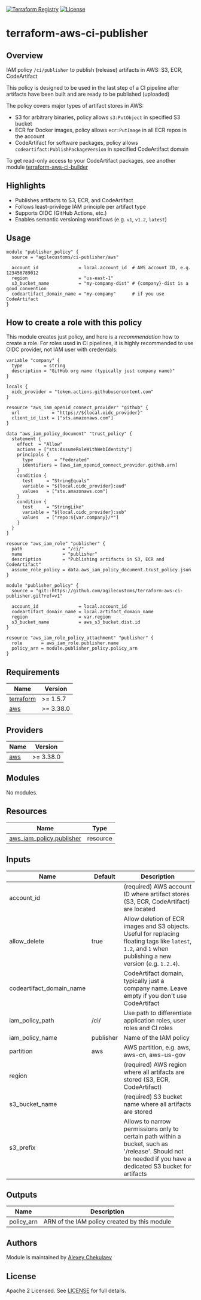 [![Terraform Registry](https://img.shields.io/badge/Terraform-Module-blue.svg)](https://registry.terraform.io/modules/agilecustoms/ci-publisher/aws/latest)
[![License](https://img.shields.io/github/license/agilecustoms/terraform-aws-ci-publisher)](https://github.com/agilecustoms/terraform-aws-ci-publisher/blob/main/LICENSE)

# terraform-aws-ci-publisher

## Overview

IAM policy `/ci/publisher` to publish (release) artifacts in AWS: S3, ECR, CodeArtifact

This policy is designed to be used in the last step of a CI pipeline after artifacts have been built and are ready to be published (uploaded)

The policy covers major types of artifact stores in AWS:
- S3 for arbitrary binaries, policy allows `s3:PutObject` in specified S3 bucket
- ECR for Docker images, policy allows `ecr:PutImage` in all ECR repos in the account
- CodeArtifact for software packages, policy allows `codeartifact:PublishPackageVersion` in specified CodeArtifact domain

To get read-only access to your CodeArtifact packages, see another module [terraform-aws-ci-builder](https://github.com/agilecustoms/terraform-aws-ci-builder)

## Highlights

- Publishes artifacts to S3, ECR, and CodeArtifact
- Follows least-privilege IAM principle per artifact type
- Supports OIDC (GitHub Actions, etc.)
- Enables semantic versioning workflows (e.g. `v1`, `v1.2`, `latest`)

## Usage

```hcl
module "publisher_policy" {
  source = "agilecustoms/ci-publisher/aws"

  account_id               = local.account_id  # AWS account ID, e.g. 123456789012
  region                   = "us-east-1"
  s3_bucket_name           = "my-company-dist" # {company}-dist is a good convention
  codeartifact_domain_name = "my-company"      # if you use CodeArtifact
}
```

## How to create a role with this policy

This module creates just policy, and here is a _recommendation_ how to create a role.
For roles used in CI pipelines, it is highly recommended to use OIDC provider, not IAM user with credentials:
```hcl
variable "company" {
  type        = string
  description = "GitHub org name (typically just company name)"
}

locals {
  oidc_provider = "token.actions.githubusercontent.com"
}

resource "aws_iam_openid_connect_provider" "github" {
  url            = "https://${local.oidc_provider}"
  client_id_list = ["sts.amazonaws.com"]
}

data "aws_iam_policy_document" "trust_policy" {
  statement {
    effect  = "Allow"
    actions = ["sts:AssumeRoleWithWebIdentity"]
    principals {
      type        = "Federated"
      identifiers = [aws_iam_openid_connect_provider.github.arn]
    }
    condition {
      test     = "StringEquals"
      variable = "${local.oidc_provider}:aud"
      values   = ["sts.amazonaws.com"]
    }
    condition {
      test     = "StringLike"
      variable = "${local.oidc_provider}:sub"
      values   = ["repo:${var.company}/*"]
    }
  }
}

resource "aws_iam_role" "publisher" {
  path               = "/ci/"
  name               = "publisher"
  description        = "Publishing artifacts in S3, ECR and CodeArtifact"
  assume_role_policy = data.aws_iam_policy_document.trust_policy.json
}

module "publisher_policy" {
  source = "git::https://github.com/agilecustoms/terraform-aws-ci-publisher.git?ref=v1"

  account_id               = local.account_id
  codeartifact_domain_name = local.artifact_domain_name
  region                   = var.region
  s3_bucket_name           = aws_s3_bucket.dist.id
}

resource "aws_iam_role_policy_attachment" "publisher" {
  role       = aws_iam_role.publisher.name
  policy_arn = module.publisher_policy.policy_arn
}
```

<!-- BEGIN_TF_DOCS -->
## Requirements

| Name                                                                      | Version   |
|---------------------------------------------------------------------------|-----------|
| <a name="requirement_terraform"></a> [terraform](#requirement\_terraform) | >= 1.5.7  |
| <a name="requirement_aws"></a> [aws](#requirement\_aws)                   | >= 3.38.0 |

## Providers

| Name                                              | Version   |
|---------------------------------------------------|-----------|
| <a name="provider_aws"></a> [aws](#provider\_aws) | >= 3.38.0 |

## Modules

No modules.

## Resources

| Name                                                                                                                   | Type     |
|------------------------------------------------------------------------------------------------------------------------|----------|
| [aws_iam_policy.publisher](https://registry.terraform.io/providers/hashicorp/aws/latest/docs/resources/aws_iam_policy) | resource |

## Inputs

| Name                     | Default   | Description                                                                                                                                                 |
|--------------------------|-----------|-------------------------------------------------------------------------------------------------------------------------------------------------------------|
| account_id               |           | (required) AWS account ID where artifact stores (S3, ECR, CodeArtifact) are located                                                                         |
| allow_delete             | true      | Allow deletion of ECR images and S3 objects. Useful for replacing floating tags like `latest`, `1.2`, and `1` when publishing a new version (e.g. `1.2.4`). |
| codeartifact_domain_name |           | CodeArtifact domain, typically just a company name. Leave empty if you don't use CodeArtifact                                                               |
| iam_policy_path          | /ci/      | Use path to differentiate application roles, user roles and CI roles                                                                                        |
| iam_policy_name          | publisher | Name of the IAM policy                                                                                                                                      |
| partition                | aws       | AWS partition, e.g. aws, aws-cn, aws-us-gov                                                                                                                 |
| region                   |           | (required) AWS region where all artifacts are stored (S3, ECR, CodeArtifact)                                                                                |
| s3_bucket_name           |           | (required) S3 bucket name where all artifacts are stored                                                                                                    |
| s3_prefix                |           | Allows to narrow permissions only to certain path within a bucket, such as '/release'. Should not be needed if you have a dedicated S3 bucket for artifacts |

## Outputs

| Name            | Description                                  |
|-----------------|----------------------------------------------|
| policy_arn      | ARN of the IAM policy created by this module |

## Authors

Module is maintained by [Alexey Chekulaev](https://github.com/laxa1986)

## License

Apache 2 Licensed. See [LICENSE](https://github.com/agilecustoms/terraform-aws-ci-publisher/blob/main/LICENSE) for full details.


